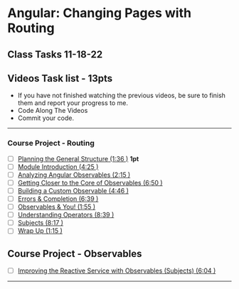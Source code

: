 # Angular: Changing Pages with Routing

## Class Tasks 11-18-22

## Videos Task list - 13pts

- If you have not finished watching the previous videos, be sure to finish them and report your progress to me.
- Code Along The Videos
- Commit your code.

<hr>

### Course Project - Routing

- [ ] [Planning the General Structure (1:36 )](https://pro.academind.com/courses/765847/lectures/13902545) **1pt**
- [ ] [Module Introduction (4:25 )]()
- [ ] [Analyzing Angular Observables (2:15 )]()
- [ ] [Getting Closer to the Core of Observables (6:50 )]()
- [ ] [Building a Custom Observable (4:46 )]()
- [ ] [Errors & Completion (6:39 )]()
- [ ] [Observables & You! (1:55 )]()
- [ ] [Understanding Operators (8:39 )]()
- [ ] [Subjects (8:17 )]()
- [ ] [Wrap Up (1:15 )]()
## Course Project - Observables
 - [ ] [Improving the Reactive Service with Observables (Subjects) (6:04 )]()

<hr>
